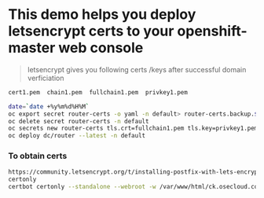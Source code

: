 # This demo helps you deploy letsencrypt certs to your openshift-master web  console

> letsencrypt gives you following certs /keys after successful domain verficiation

```sh
cert1.pem  chain1.pem  fullchain1.pem  privkey1.pem
```

```sh
date=`date +%y%m%d%H%M`
oc export secret router-certs -o yaml -n default> router-certs.backup.$date.yaml
oc delete secret router-certs -n default
oc secrets new router-certs tls.crt=fullchain1.pem tls.key=privkey1.pem --type='kubernetes.io/tls' --confirm -n default
oc deploy dc/router --latest -n default
```


### To obtain certs
```sh
https://community.letsencrypt.org/t/installing-postfix-with-lets-encrypt-certificate-using-certbot-rhel7/20445
certonly
certbot certonly --standalone --webroot -w /var/www/html/ck.osecloud.com -d ck.osecloud.com  --email myemail@gmail.com
```
